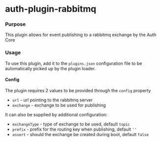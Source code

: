 # auth-plugin-rabbitmq

### Purpose

This plugin allows for event publishing to a rabbitmq exchange by the Auth Core

### Usage

To use this plugin, add it to the `plugins.json` configuration file to be automatically picked up by the plugin loader.

#### Config

The plugin requires 2 values to be provided through the `config` property
- `url` - url pointing to the rabbitmq server
- `exchange` - exchange to be used for publishing

It can also be supplied by additional configuration:
 - `exchangeType` - type of exchange to be used, default `topic`
 - `prefix` - prefix for the routing key when publishing, default `''`
 - `assert` - should the exchange be created during boot, default `false`
